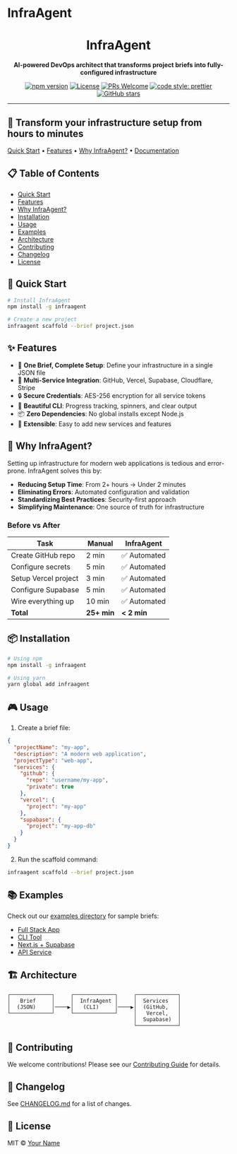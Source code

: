 # InfraAgent

<div align="center">
  <h1>InfraAgent</h1>
  <p><strong>AI-powered DevOps architect that transforms project briefs into fully-configured infrastructure</strong></p>
  
  <p>
    <a href="https://www.npmjs.com/package/infraagent"><img src="https://img.shields.io/npm/v/infraagent.svg" alt="npm version"></a>
    <a href="https://github.com/leonardknight/infraagent/blob/main/LICENSE"><img src="https://img.shields.io/badge/license-MIT-blue.svg" alt="License"></a>
    <a href="https://github.com/leonardknight/infraagent/pulls"><img src="https://img.shields.io/badge/PRs-welcome-brightgreen.svg" alt="PRs Welcome"></a>
    <a href="#"><img src="https://img.shields.io/badge/code_style-prettier-ff69b4.svg" alt="code style: prettier"></a>
    <a href="https://github.com/leonardknight/infraagent/stargazers"><img src="https://img.shields.io/github/stars/leonardknight/infraagent.svg" alt="GitHub stars"></a>
  </p>
</div>

---

## 🚀 Transform your infrastructure setup from hours to minutes

[Quick Start](#quick-start) • [Features](#features) • [Why InfraAgent?](#why-infraagent) • [Documentation](#documentation)

## 📋 Table of Contents

- [Quick Start](#quick-start)
- [Features](#features)
- [Why InfraAgent?](#why-infraagent)
- [Installation](#installation)
- [Usage](#usage)
- [Examples](#examples)
- [Architecture](#architecture)
- [Contributing](#contributing)
- [Changelog](#changelog)
- [License](#license)

## 🚀 Quick Start

```bash
# Install InfraAgent
npm install -g infraagent

# Create a new project
infraagent scaffold --brief project.json
```

## ✨ Features

- 🎯 **One Brief, Complete Setup**: Define your infrastructure in a single JSON file
- 🔄 **Multi-Service Integration**: GitHub, Vercel, Supabase, Cloudflare, Stripe
- 🔒 **Secure Credentials**: AES-256 encryption for all service tokens
- 🎨 **Beautiful CLI**: Progress tracking, spinners, and clear output
- 📦 **Zero Dependencies**: No global installs except Node.js
- 🔧 **Extensible**: Easy to add new services and features

## 🤔 Why InfraAgent?

Setting up infrastructure for modern web applications is tedious and error-prone. InfraAgent solves this by:

- **Reducing Setup Time**: From 2+ hours → Under 2 minutes
- **Eliminating Errors**: Automated configuration and validation
- **Standardizing Best Practices**: Security-first approach
- **Simplifying Maintenance**: One source of truth for infrastructure

### Before vs After

| Task                 | Manual      | InfraAgent   |
| -------------------- | ----------- | ------------ |
| Create GitHub repo   | 2 min       | ✅ Automated |
| Configure secrets    | 5 min       | ✅ Automated |
| Setup Vercel project | 3 min       | ✅ Automated |
| Configure Supabase   | 5 min       | ✅ Automated |
| Wire everything up   | 10 min      | ✅ Automated |
| **Total**            | **25+ min** | **< 2 min**  |

## 📦 Installation

```bash
# Using npm
npm install -g infraagent

# Using yarn
yarn global add infraagent
```

## 🎮 Usage

1. Create a brief file:

```json
{
  "projectName": "my-app",
  "description": "A modern web application",
  "projectType": "web-app",
  "services": {
    "github": {
      "repo": "username/my-app",
      "private": true
    },
    "vercel": {
      "project": "my-app"
    },
    "supabase": {
      "project": "my-app-db"
    }
  }
}
```

2. Run the scaffold command:

```bash
infraagent scaffold --brief project.json
```

## 📚 Examples

Check out our [examples directory](briefs/examples/) for sample briefs:

- [Full Stack App](briefs/examples/full-stack.json)
- [CLI Tool](briefs/examples/cli-tool.json)
- [Next.js + Supabase](briefs/examples/nextjs-supabase.json)
- [API Service](briefs/examples/api-only.json)

## 🏗️ Architecture

```
┌─────────────┐     ┌─────────────┐     ┌─────────────┐
│   Brief     │     │  InfraAgent │     │  Services   │
│  (JSON)     │────▶│   (CLI)     │────▶│  (GitHub,   │
└─────────────┘     └─────────────┘     │   Vercel,   │
                                        │  Supabase)  │
                                        └─────────────┘
```

## 🤝 Contributing

We welcome contributions! Please see our [Contributing Guide](CONTRIBUTING.md) for details.

## 📝 Changelog

See [CHANGELOG.md](CHANGELOG.md) for a list of changes.

## 📄 License

MIT © [Your Name](https://github.com/yourusername)
